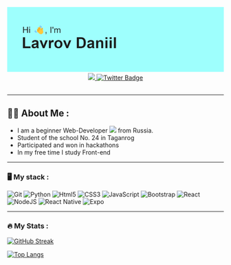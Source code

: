 <img src="headder.png" alt="banner">

<div id="badges" align="center">
  <a href="https://vk.com/tot_malysh">
    <img src="https://img.shields.io/badge/Vkontakte-blue?logo=VK&logoColor=white&style=for-the-badge"/>
  </a>
  <a href="https://t.me/Lavdadi">
    <img src="https://img.shields.io/badge/Telegram-blue?style=for-the-badge&logo=telegram&logoColor=white" alt="Twitter Badge"/>
  </a>
</div>

<div id="viers" align="right">
  <img src="https://komarev.com/ghpvc/?username=LavDaDi&style=flat-circle&color=red" alt=""/>
</div>

---

## :man_technologist: About Me :

- I am a beginner Web-Developer <img src="https://user-images.githubusercontent.com/74038190/218265814-3084a4ba-809c-4135-afc0-8685d0f634b3.gif" width="26"> from Russia.
- Student of the school No. 24 in Taganrog
- Participated and won in hackathons
- In my free time I study Front-end

---

### :desktop_computer: My stack :

![Git](https://img.shields.io/badge/git-%23F05033.svg?style=for-the-badge&logo=git&logoColor=white)
![Python](https://img.shields.io/badge/python-3670A0?style=for-the-badge&logo=python&logoColor=ffdd54)
![Html5](https://img.shields.io/badge/html5-%23E34F26.svg?style=for-the-badge&logo=html5&logoColor=white)
![CSS3](https://img.shields.io/badge/css3-%231572B6.svg?style=for-the-badge&logo=css3&logoColor=white)
![JavaScript](https://img.shields.io/badge/javascript-%23323330.svg?style=for-the-badge&logo=javascript&logoColor=%23F7DF1E)
![Bootstrap](https://img.shields.io/badge/bootstrap-%238511FA.svg?style=for-the-badge&logo=bootstrap&logoColor=white)
![React](https://img.shields.io/badge/react-%2320232a.svg?style=for-the-badge&logo=react&logoColor=%2361DAFB)
![NodeJS](https://img.shields.io/badge/node.js-6DA55F?style=for-the-badge&logo=node.js&logoColor=white)
![React Native](https://img.shields.io/badge/react_native-%2320232a.svg?style=for-the-badge&logo=react&logoColor=%2361DAFB)
![Expo](https://img.shields.io/badge/expo-1C1E24?style=for-the-badge&logo=expo&logoColor=#D04A37)

---

### :fire: My Stats :

[![GitHub Streak](https://streak-stats.demolab.com?user=LavDaDi&theme=dark&border_radius=10)](https://git.io/streak-stats)

[![Top Langs](https://github-readme-stats.vercel.app/api/top-langs/?username=LavDaDi&layout=compact&theme=vision-friendly-dark)](https://github.com/anuraghazra/github-readme-stats)
